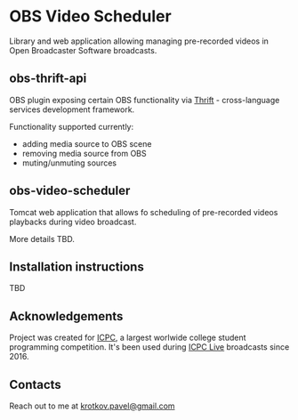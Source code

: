 # OBS Video Scheduler

Library and web application allowing managing pre-recorded videos in Open Broadcaster Software broadcasts.

## obs-thrift-api

OBS plugin exposing certain OBS functionality via [Thrift](https://thrift.apache.org/) - cross-language services development framework.

Functionality supported currently:
- adding media source to OBS scene
- removing media source from OBS
- muting/unmuting sources

## obs-video-scheduler

Tomcat web application that allows fo scheduling of pre-recorded videos playbacks during video broadcast.

More details TBD.

## Installation instructions
TBD

## Acknowledgements
Project was created for [ICPC](https://icpc.baylor.edu/), a largest worlwide college student programming competition.
It's been used during [ICPC Live](http://live.icpc.global/) broadcasts since 2016.

## Contacts
Reach out to me at krotkov.pavel@gmail.com
